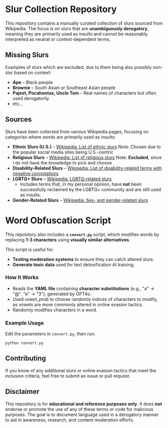 # Slur Collection Repository  

This repository contains a manually curated collection of slurs sourced from Wikipedia. The focus is on slurs that are **unambiguously derogatory**, meaning they are primarily used as insults and cannot be reasonably interpreted as neutral or context-dependent terms.  

## **Missing Slurs**  
Examples of slurs which are excluded, due to them being also possibly non-slur based on context:
- **Ape** – Black people  
- **Brownie** – South Asian or Southeast Asian people  
- **Pajeet, Pocahontas, Uncle Tom** – Real names of characters but often used derogatorily
- etc...  

## **Sources**  
Slurs have been collected from various Wikipedia pages, focusing on categories where words are primarily used as insults:  

- **Ethnic Slurs (U.S.)** – [Wikipedia: List of ethnic slurs](https://en.wikipedia.org/wiki/List_of_ethnic_slurs)
    Note: Chosen due to the popular social media sites being U.S.-centric 
- **Religious Slurs** – [Wikipedia: List of religious slurs](https://en.wikipedia.org/wiki/List_of_religious_slurs) 
    Note: **Excluded**, since I do not have the knowledge to pick and choose
- **Disability-Related Slurs** – [Wikipedia: List of disability-related terms with negative connotations](https://en.wikipedia.org/wiki/List_of_disability-related_terms_with_negative_connotations)    
- **LGBTQ+ Slurs** – [Wikipedia: LGBTQ-related slurs](https://en.wikipedia.org/wiki/Category:LGBTQ-related_slurs)  
  - Includes terms that, in my personal opinion, have **not** been successfully reclaimed by the LGBTQ+ community and are still used as insults.  
- **Gender-Related Slurs** – [Wikipedia: Sex- and gender-related slurs](https://en.wikipedia.org/wiki/Category:Sex-_and_gender-related_slurs)  



# Word Obfuscation Script  
This repository also includes a **`convert.py`** script, which modifies words by replacing **1-3 characters** using **visually similar alternatives**.  

This script is useful for:  
- **Testing moderation systems** to ensure they can catch altered slurs.  
- **Generate toxic data** used for text detoxification AI training.  

### **How It Works**  
- Reads the **YAML file** containing **character substitutions** (e.g., "a" → "@", "e" → "3"), generated by GPT4o.  
- Used  *vowel_prob* to choose randomly indices of characters to modify, as vowels are more commonly altered in online evasion tactics.  
- Randomly modifies characters in a word.  

### **Example Usage**  
Edit the parameters in `convert.py`, then run:

```
python convert.py
```


## **Contributing**  
If you know of any additional slurs or online evasion tactics that meet the inclusion criteria, feel free to submit an issue or pull request.  

## **Disclaimer**  
This repository is for **educational and reference purposes only**. It does **not** endorse or promote the use of any of these terms or code for malicious purposes. The goal is to document language used in a derogatory manner to aid in awareness, research, and content moderation efforts.   
